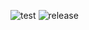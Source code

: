 ![test](https://github.com/uehr/uKA/workflows/test/badge.svg)
![release](https://github.com/uehr/uKA/workflows/release/badge.svg)